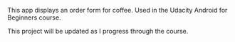 This app displays an order form for coffee. Used in the Udacity Android for Beginners course.

This project will be updated as I progress through the course.
